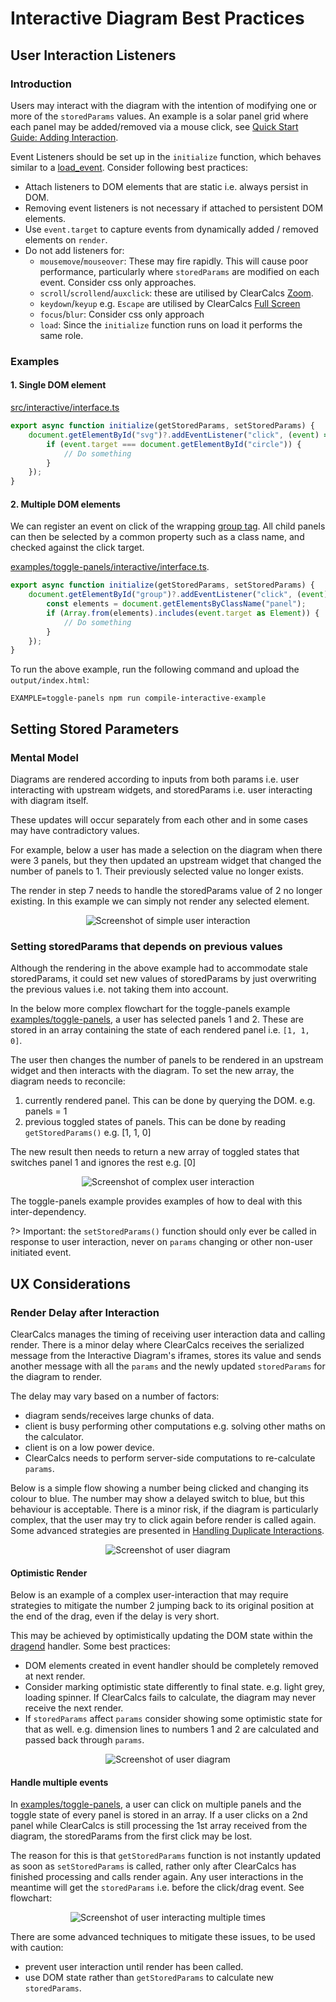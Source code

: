 # Interactive Diagram Best Practices

## User Interaction Listeners

### Introduction

Users may interact with the diagram with the intention of modifying one or more of the `storedParams` values. An example is a solar panel grid where each panel may be added/removed via a mouse click, see [Quick Start Guide: Adding Interaction](/quick-start-guide?id=adding-interaction "Adding Interaction").

Event Listeners should be set up in the `initialize` function, which behaves similar to a [load_event](https://developer.mozilla.org/en-US/docs/Web/API/Window/load_event). Consider following best practices:

-   Attach listeners to DOM elements that are static i.e. always persist in DOM.
-   Removing event listeners is not necessary if attached to persistent DOM elements.
-   Use `event.target` to capture events from dynamically added / removed elements on `render`.
-   Do not add listeners for:
    -   `mousemove`/`mouseover`: These may fire rapidly. This will cause poor performance, particularly where `storedParams` are modified on each event. Consider css only approaches.
    -   `scroll`/`scrollend`/`auxclick`: these are utilised by ClearCalcs [Zoom](/global-capabilities?id=zoom-amp-pan).
    -   `keydown`/`keyup` e.g. `Escape` are utilised by ClearCalcs [Full Screen](/global-capabilities?id=full-screen)
    -   `focus`/`blur`: Consider css only approach
    -   `load`: Since the `initialize` function runs on load it performs the same role.

### Examples

#### 1. Single DOM element

[src/interactive/interface.ts](https://github.com/ClearCalcs/custom-diagram-boilerplate/blob/main/src/interactive/interface.ts#L7)

```javascript
export async function initialize(getStoredParams, setStoredParams) {
    document.getElementById("svg")?.addEventListener("click", (event) => {
        if (event.target === document.getElementById("circle")) {
            // Do something
        }
    });
}
```

#### 2. Multiple DOM elements

We can register an event on click of the wrapping [group tag](https://github.com/ClearCalcs/custom-diagram-boilerplate/blob/main/examples/toggle-panels/interactive/main.html#L10). All child panels can then be selected by a common property such as a class name, and checked against the click target.

[examples/toggle-panels/interactive/interface.ts](https://github.com/ClearCalcs/custom-diagram-boilerplate/blob/main/examples/toggle-panels/interactive/interface.ts).

```javascript
export async function initialize(getStoredParams, setStoredParams) {
    document.getElementById("group")?.addEventListener("click", (event) => {
        const elements = document.getElementsByClassName("panel");
        if (Array.from(elements).includes(event.target as Element)) {
            // Do something
        }
    });
}
```

To run the above example, run the following command and upload the `output/index.html`:

```
EXAMPLE=toggle-panels npm run compile-interactive-example
```

## Setting Stored Parameters

### Mental Model

Diagrams are rendered according to inputs from both params i.e. user interacting with upstream widgets, and storedParams i.e. user interacting with diagram itself.

These updates will occur separately from each other and in some cases may have contradictory values.

For example, below a user has made a selection on the diagram when there were 3 panels, but they then updated an upstream widget that changed the number of panels to 1. Their previously selected value no longer exists.

The render in step 7 needs to handle the storedParams value of 2 no longer existing. In this example we can simply not render any selected element.

<div style="text-align: center;">

![Screenshot of simple user interaction](_media/interactive-diagram-best-practices/user-interaction-simple-flowchart.jpg)

</div>

### Setting storedParams that depends on previous values

Although the rendering in the above example had to accommodate stale storedParams, it could set new values of storedParams by just overwriting the previous values i.e. not taking them into account.

In the below more complex flowchart for the toggle-panels example [examples/toggle-panels](https://github.com/ClearCalcs/custom-diagram-boilerplate/blob/main/examples/toggle-panels), a user has selected panels 1 and 2. These are stored in an array containing the state of each rendered panel i.e. `[1, 1, 0]`.

The user then changes the number of panels to be rendered in an upstream widget and then interacts with the diagram. To set the new array, the diagram needs to reconcile:

1. currently rendered panel. This can be done by querying the DOM. e.g. panels = 1
2. previous toggled states of panels. This can be done by reading `getStoredParams()` e.g. [1, 1, 0]

The new result then needs to return a new array of toggled states that switches panel 1 and ignores the rest e.g. [0]

<div style="text-align: center;">

![Screenshot of complex user interaction](_media/interactive-diagram-best-practices/user-interaction-complex-flowchart.jpg)

</div>

The toggle-panels example provides examples of how to deal with this inter-dependency.

?> Important: the `setStoredParams()` function should only ever be called in response to user interaction, never on `params` changing or other non-user initiated event.

## UX Considerations

### Render Delay after Interaction

ClearCalcs manages the timing of receiving user interaction data and calling render. There is a minor delay where ClearCalcs receives the serialized message from the Interactive Diagram's iframes, stores its value and sends another message with all the `params` and the newly updated `storedParams` for the diagram to render.

The delay may vary based on a number of factors:

-   diagram sends/receives large chunks of data.
-   client is busy performing other computations e.g. solving other maths on the calculator.
-   client is on a low power device.
-   ClearCalcs needs to perform server-side computations to re-calculate `params`.

Below is a simple flow showing a number being clicked and changing its colour to blue. The number may show a delayed switch to blue, but this behaviour is acceptable. There is a minor risk, if the diagram is particularly complex, that the user may try to click again before render is called again. Some advanced strategies are presented in [Handling Duplicate Interactions](/interactive-diagram-best-practices?id=handle-multiple-events).

<div style="text-align: center;">

![Screenshot of user diagram](_media/interactive-diagram-best-practices/user-interaction-simple-states.png)

</div>

#### Optimistic Render

Below is an example of a complex user-interaction that may require strategies to mitigate the number 2 jumping back to its original position at the end of the drag, even if the delay is very short.

This may be achieved by optimistically updating the DOM state within the [dragend](https://developer.mozilla.org/en-US/docs/Web/API/HTMLElement/dragend_event) handler. Some best practices:

-   DOM elements created in event handler should be completely removed at next render.
-   Consider marking optimistic state differently to final state. e.g. light grey, loading spinner. If ClearCalcs fails to calculate, the diagram may never receive the next render.
-   If `storedParams` affect `params` consider showing some optimistic state for that as well. e.g. dimension lines to numbers 1 and 2 are calculated and passed back through `params`.

<div style="text-align: center;">

![Screenshot of user diagram](_media/interactive-diagram-best-practices/user-interaction-complex-states.png)

</div>

#### Handle multiple events

In [examples/toggle-panels](https://github.com/ClearCalcs/custom-diagram-boilerplate/blob/main/examples/toggle-panels), a user can click on multiple panels and the toggle state of every panel is stored in an array. If a user clicks on a 2nd panel while ClearCalcs is still processing the 1st array received from the diagram, the storedParams from the first click may be lost.

The reason for this is that `getStoredParams` function is not instantly updated as soon as `setStoredParams` is called, rather only after ClearCalcs has finished processing and calls render again. Any user interactions in the meantime will get the `storedParams` i.e. before the click/drag event. See flowchart:

<div style="text-align: center;">

![Screenshot of user interacting multiple times](_media/interactive-diagram-best-practices/user-interaction-multiple-events.png)

</div>

There are some advanced techniques to mitigate these issues, to be used with caution:

-   prevent user interaction until render has been called.
-   use DOM state rather than `getStoredParams` to calculate new `storedParams`.
